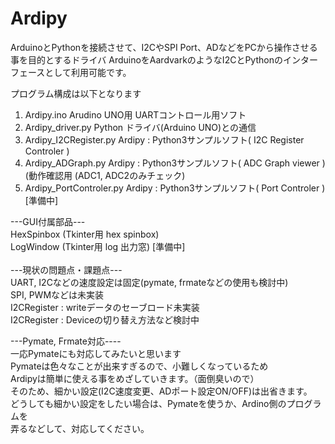# Ardipy
ArduinoとPythonを接続させて、I2CやSPI Port、ADなどをPCから操作させる事を目的とするドライバ
ArduinoをAardvarkのようなI2CとPythonのインターフェースとして利用可能です。

プログラム構成は以下となります
1. Ardipy.ino        Arudino UNO用 UARTコントロール用ソフト
2. Ardipy_driver.py  Python ドライバ(Arduino UNO)との通信
3. Ardipy_I2CRegister.py   Ardipy : Python3サンプルソフト( I2C Register Controler ) 
4. Ardipy_ADGraph.py       Ardipy : Python3サンプルソフト( ADC Graph viewer )  (動作確認用 (ADC1, ADC2のみチェック)
5. Ardipy_PortControler.py Ardipy : Python3サンプルソフト( Port Controler )  [準備中]

---GUI付属部品--- <BR>
HexSpinbox (Tkinter用 hex spinbox) <BR>
LogWindow  (Tkinter用 log 出力窓) [準備中]<BR>
<BR>
---現状の問題点・課題点---<BR>
UART, I2Cなどの速度設定は固定(pymate, frmateなどの使用も検討中)<BR>
SPI, PWMなどは未実装<BR>
I2CRegister : writeデータのセーブロード未実装<BR>
I2CRegister : Deviceの切り替え方法など検討中<BR>

---Pymate, Frmate対応----<BR>
  一応Pymateにも対応してみたいと思います<BR>
  Pymateは色々なことが出来すぎるので、小難しくなっているため<BR>
  Ardipyは簡単に使える事をめざしていきます。（面倒臭いので）<BR>
  そのため、細かい設定(I2C速度変更、ADポート設定ON/OFF)は出省きます。<BR>
  どうしても細かい設定をしたい場合は、Pymateを使うか、Ardino側のプログラムを<BR>
  弄るなどして、対応してください。<BR>
